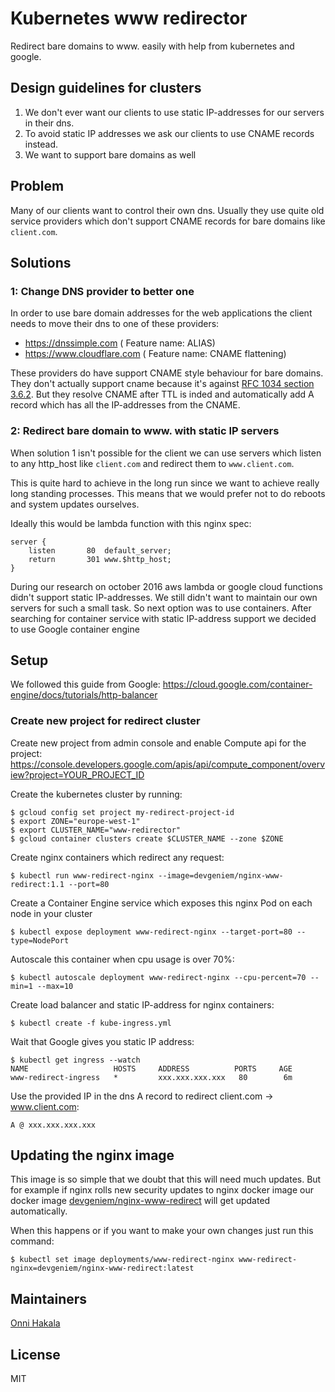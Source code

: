 # Kubernetes www redirector
Redirect bare domains to www. easily with help from kubernetes and google.

## Design guidelines for clusters
1. We don't ever want our clients to use static IP-addresses for our servers in their dns.
2. To avoid static IP addresses we ask our clients to use CNAME records instead.
3. We want to support bare domains as well

## Problem
Many of our clients want to control their own dns. Usually they use quite old service providers which don't support CNAME records for bare domains like `client.com`.

## Solutions
### 1: Change DNS provider to better one
In order to use bare domain addresses for the web applications the client needs to move their dns to one of these providers:

* https://dnssimple.com ( Feature name: ALIAS)
* https://www.cloudflare.com ( Feature name: CNAME flattening)

These providers do have support CNAME style behaviour for bare domains. They don't actually support cname because it's against [RFC 1034 section 3.6.2](http://www.faqs.org/rfcs/rfc1034.html). But they resolve CNAME after TTL is inded and automatically add A record which has all the IP-addresses from the CNAME.

### 2: Redirect bare domain to www. with static IP servers

When solution 1 isn't possible for the client we can use servers which listen to any http_host like `client.com` and redirect them to `www.client.com`.

This is quite hard to achieve in the long run since we want to achieve really long standing processes. This means that we would prefer not to do reboots and system updates ourselves.

Ideally this would be lambda function with this nginx spec:
```
server {
    listen       80  default_server;
    return       301 www.$http_host;
}
```

During our research on october 2016 aws lambda or google cloud functions didn't support static IP-addresses. We still didn't want to maintain our own servers for such a small task. So next option was to use containers. After searching for container service with static IP-address support we decided to use Google container engine

## Setup
We followed this guide from Google: https://cloud.google.com/container-engine/docs/tutorials/http-balancer

### Create new project for redirect cluster
Create new project from admin console and enable Compute api for the project: https://console.developers.google.com/apis/api/compute_component/overview?project=YOUR_PROJECT_ID

Create the kubernetes cluster by running:
```
$ gcloud config set project my-redirect-project-id
$ export ZONE="europe-west-1"
$ export CLUSTER_NAME="www-redirector"
$ gcloud container clusters create $CLUSTER_NAME --zone $ZONE
```

Create nginx containers which redirect any request:
```
$ kubectl run www-redirect-nginx --image=devgeniem/nginx-www-redirect:1.1 --port=80
```

Create a Container Engine service which exposes this nginx Pod on each node in your cluster
```
$ kubectl expose deployment www-redirect-nginx --target-port=80 --type=NodePort
```

Autoscale this container when cpu usage is over 70%:
```
$ kubectl autoscale deployment www-redirect-nginx --cpu-percent=70 --min=1 --max=10
```

Create load balancer and static IP-address for nginx containers:
```
$ kubectl create -f kube-ingress.yml
```

Wait that Google gives you static IP address:
```
$ kubectl get ingress --watch
NAME                   HOSTS     ADDRESS          PORTS     AGE
www-redirect-ingress   *         xxx.xxx.xxx.xxx   80        6m
```

Use the provided IP in the dns A record to redirect client.com -> www.client.com:
```
A @ xxx.xxx.xxx.xxx
```

## Updating the nginx image
This image is so simple that we doubt that this will need much updates. But for example if nginx rolls new security updates to nginx docker image our docker image [devgeniem/nginx-www-redirect](https://hub.docker.com/r/devgeniem/nginx-www-redirect/) will get updated automatically.

When this happens or if you want to make your own changes just run this command:
```
$ kubectl set image deployments/www-redirect-nginx www-redirect-nginx=devgeniem/nginx-www-redirect:latest
```

## Maintainers
[Onni Hakala](https://github.com/onnimonni)

## License
MIT

